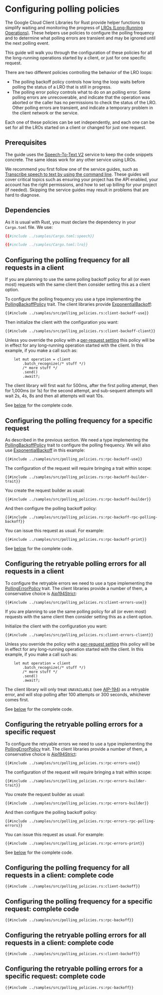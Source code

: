 <!-- 
Copyright 2025 Google LLC

Licensed under the Apache License, Version 2.0 (the "License");
you may not use this file except in compliance with the License.
You may obtain a copy of the License at

    https://www.apache.org/licenses/LICENSE-2.0

Unless required by applicable law or agreed to in writing, software
distributed under the License is distributed on an "AS IS" BASIS,
WITHOUT WARRANTIES OR CONDITIONS OF ANY KIND, either express or implied.
See the License for the specific language governing permissions and
limitations under the License.
-->

# Configuring polling policies

The Google Cloud Client Libraries for Rust provide helper functions to simplify
waiting and monitoring the progress of
[LROs (Long-Running Operations)](working_with_long_running_operations.md). These
helpers use policies to configure the polling frequency and to determine what
polling errors are transient and may be ignored until the next polling event.

This guide will walk you through the configuration of these policies for all the
long-running operations started by a client, or just for one specific request.

There are two different policies controlling the behavior of the LRO loops:

- The polling backoff policy controls how long the loop waits before polling the
  status of a LRO that is still in progress.
- The polling error policy controls what to do on an polling error. Some polling
  errors are unrecoverable, and indicate that the operation was aborted or the
  caller has no permissions to check the status of the LRO. Other polling errors
  are transient, and indicate a temporary problem in the client network or the
  service.

Each one of these policies can be set independently, and each one can be set for
all the LROs started on a client or changed for just one request.

## Prerequisites

The guide uses the [Speech-To-Text V2] service to keep the code snippets
concrete. The same ideas work for any other service using LROs.

We recommend you first follow one of the service guides, such as
[Transcribe speech to text by using the command line]. These guides will cover
critical topics such as ensuring your project has the API enabled, your account
has the right permissions, and how to set up billing for your project (if
needed). Skipping the service guides may result in problems that are hard to
diagnose.

## Dependencies

As it is usual with Rust, you must declare the dependency in your `Cargo.toml`
file. We use:

```toml
{{#include ../samples/Cargo.toml:speech}}

{{#include ../samples/Cargo.toml:lro}}
```

## Configuring the polling frequency for all requests in a client

If you are planning to use the same polling backoff policy for all (or even
most) requests with the same client then consider setting this as a client
option.

To configure the polling frequency you use a type implementing the
[PollingBackoffPolicy] trait. The client libraries provide [ExponentialBackoff]:

```rust,ignore
{{#include ../samples/src/polling_policies.rs:client-backoff-use}}
```

Then initialize the client with the configuration you want:

```rust,ignore
{{#include ../samples/src/polling_policies.rs:client-backoff-client}}
```

Unless you override the policy with a [per-request setting] this policy will be
in effect for any long-running operation started with the client. In this
example, if you make a call such as:

```rust,ignore
    let mut operation = client
        .batch_recognize(/* stuff */)
        /* more stuff */
        .send()
        .await?;
```

The client library will first wait for 500ms, after the first polling attempt,
then for 1,000ms (or 1s) for the second attempt, and sub-sequent attempts will
wait 2s, 4s, 8s and then all attempts will wait 10s.

See
[below](#configuring-the-polling-frequency-for-all-requests-in-a-client-complete-code)
for the complete code.

## Configuring the polling frequency for a specific request

As described in the previous section. We need a type implementing the
[PollingBackoffPolicy] trait to configure the polling frequency. We will also
use [ExponentialBackoff] in this example:

```rust,ignore
{{#include ../samples/src/polling_policies.rs:rpc-backoff-use}}
```

The configuration of the request will require bringing a trait within scope:

```rust,ignore
{{#include ../samples/src/polling_policies.rs:rpc-backoff-builder-trait}}
```

You create the request builder as usual:

```rust,ignore
{{#include ../samples/src/polling_policies.rs:rpc-backoff-builder}}
```

And then configure the polling backoff policy:

```rust,ignore
{{#include ../samples/src/polling_policies.rs:rpc-backoff-rpc-polling-backoff}}
```

You can issue this request as usual. For example:

```rust,ignore
{{#include ../samples/src/polling_policies.rs:rpc-backoff-print}}
```

See
[below](#configuring-the-polling-frequency-for-a-specific-request-complete-code)
for the complete code.

## Configuring the retryable polling errors for all requests in a client

To configure the retryable errors we need to use a type implementing the
[PollingErrorPolicy] trait. The client libraries provide a number of them, a
conservative choice is [Aip194Strict]:

```rust,ignore
{{#include ../samples/src/polling_policies.rs:client-errors-use}}
```

If you are planning to use the same polling policy for all (or even most)
requests with the same client then consider setting this as a client option.

Initialize the client with the configuration you want:

```rust,ignore
{{#include ../samples/src/polling_policies.rs:client-errors-client}}
```

Unless you override the policy with a [per-request setting] this policy will be
in effect for any long-running operation started with the client. In this
example, if you make a call such as:

```rust,ignore
    let mut operation = client
        .batch_recognize(/* stuff */)
        /* more stuff */
        .send()
        .await?;
```

The client library will only treat `UNAVAILABLE` (see [AIP-194]) as a retryable
error, and will stop polling after 100 attempts or 300 seconds, whichever comes
first.

See
[below](#configuring-the-retryable-polling-errors-for-all-requests-in-a-client-complete-code)
for the complete code.

## Configuring the retryable polling errors for a specific request

To configure the retryable errors we need to use a type implementing the
[PollingErrorPolicy] trait. The client libraries provide a number of them, a
conservative choice is [Aip194Strict]:

```rust,ignore
{{#include ../samples/src/polling_policies.rs:rpc-errors-use}}
```

The configuration of the request will require bringing a trait within scope:

```rust,ignore
{{#include ../samples/src/polling_policies.rs:rpc-errors-builder-trait}}
```

You create the request builder as usual:

```rust,ignore
{{#include ../samples/src/polling_policies.rs:rpc-errors-builder}}
```

And then configure the polling backoff policy:

```rust,ignore
{{#include ../samples/src/polling_policies.rs:rpc-errors-rpc-polling-errors}}
```

You can issue this request as usual. For example:

```rust,ignore
{{#include ../samples/src/polling_policies.rs:rpc-errors-print}}
```

See
[below](#configuring-the-retryable-polling-errors-for-a-specific-request-complete-code)
for the complete code.

## Configuring the polling frequency for all requests in a client: complete code

```rust,ignore
{{#include ../samples/src/polling_policies.rs:client-backoff}}
```

## Configuring the polling frequency for a specific request: complete code

```rust,ignore
{{#include ../samples/src/polling_policies.rs:rpc-backoff}}
```

## Configuring the retryable polling errors for all requests in a client: complete code

```rust,ignore
{{#include ../samples/src/polling_policies.rs:client-backoff}}
```

## Configuring the retryable polling errors for a specific request: complete code

```rust,ignore
{{#include ../samples/src/polling_policies.rs:rpc-backoff}}
```

[aip-194]: https://google.aip.dev/194
[aip194strict]: https://docs.rs/google-cloud-gax/latest/google_cloud_gax/polling_error_policy/struct.Aip194Strict.html
[exponentialbackoff]: https://docs.rs/google-cloud-gax/latest/google_cloud_gax/exponential_backoff/struct.ExponentialBackoff.html
[per-request setting]: #configuring-the-polling-frequency-for-a-specific-request
[pollingbackoffpolicy]: https://docs.rs/google-cloud-gax/latest/google_cloud_gax/polling_backoff_policy/trait.PollingBackoffPolicy.html
[pollingerrorpolicy]: https://docs.rs/google-cloud-gax/latest/google_cloud_gax/polling_error_policy/trait.PollingErrorPolicy.html
[speech-to-text v2]: https://cloud.google.com/speech-to-text/v2
[transcribe speech to text by using the command line]: https://cloud.google.com/speech-to-text/v2/docs/transcribe-api
